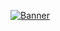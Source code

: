 [![Banner](https://philipplentzen.dev/opengraph-image "kreativer entwickler. informatik student. aus der kaiserstadt.")](https://philipplentzen.dev/)
